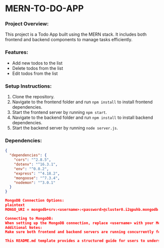 # MERN-TO-DO-APP
### Project Overview:
This project is a Todo App built using the MERN stack. It includes both frontend and backend components to manage tasks efficiently.

### Features:
- Add new todos to the list
- Delete todos from the list
- Edit todos from the list

### Setup Instructions:
1. Clone the repository.
2. Navigate to the frontend folder and run `npm install` to install frontend dependencies.
3. Start the frontend server by running `npm start`.
4. Navigate to the backend folder and run `npm install` to install backend dependencies.
5. Start the backend server by running `node server.js`.

### Dependencies:
```json
{
  "dependencies": {
    "cors": "^2.8.5",
    "dotenv": "^16.3.1",
    "env": "^0.0.2",
    "express": "^4.18.2",
    "mongoose": "^7.3.4",
    "nodemon": "^3.0.1"
  }
}

MongoDB Connection Options:
plaintext
MONGO_URI = mongodb+srv:<username>:<password>@cluster0.i2qpuhb.mongodb.net/kesaradb?retryWrites=true&w=majority&appName=Cluster0

Connecting to MongoDB:
When setting up the MongoDB connection, replace <username> with your MongoDB username and <password> with your MongoDB password.
Additional Notes:
Make sure both frontend and backend servers are running concurrently for full functionality.

This README.md template provides a structured guide for users to understand the project, set it up, and interact with it effectively.

